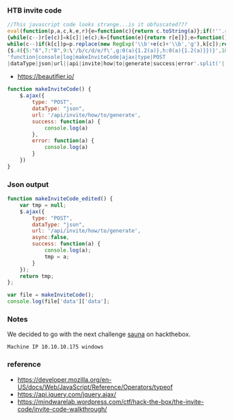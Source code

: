 ### HTB invite code
```javascript
//This javascript code looks strange...is it obfuscated???
eval(function(p,a,c,k,e,r){e=function(c){return c.toString(a)};if(!''.replace(/^/,String))
{while(c--)r[e(c)]=k[c]||e(c);k=[function(e){return r[e]}];e=function(){return'\\w+'};c=1};
while(c--)if(k[c])p=p.replace(new RegExp('\\b'+e(c)+'\\b','g'),k[c]);return p}('0 3()
{$.4({5:"6",7:"8",9:\'/b/c/d/e/f\',g:0(a){1.2(a)},h:0(a){1.2(a)}})}',18,18,
'function|console|log|makeInviteCode|ajax|type|POST
|dataType|json|url||api|invite|how|to|generate|success|error'.split('|'),0,{}))
```
- https://beautifier.io/
```javascript
function makeInviteCode() {
    $.ajax({
        type: "POST",
        dataType: "json",
        url: '/api/invite/how/to/generate',
        success: function(a) {
            console.log(a)
        },
        error: function(a) {
            console.log(a)
        }
    })
}
```
### Json output
```javascript
function makeInviteCode_edited() {
    var tmp = null;
    $.ajax({
        type: "POST",
        dataType: "json",
        url: '/api/invite/how/to/generate',
        async:false,
        success: function(a) {
            console.log(a);
            tmp = a;
        }
    });
    return tmp;
};
```
```javascript
var file = makeInviteCode();
console.log(file['data']['data'];
```

### Notes
We decided to go with the next challenge [sauna](https://www.hackthebox.eu/home/machines/profile/229) on hackthebox.
```
Machine IP 10.10.10.175 windows
```

### reference
- https://developer.mozilla.org/en-US/docs/Web/JavaScript/Reference/Operators/typeof
- https://api.jquery.com/jquery.ajax/
- https://mindwarelab.wordpress.com/ctf/hack-the-box/the-invite-code/invite-code-walkthrough/
